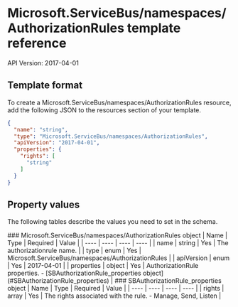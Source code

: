 # Microsoft.ServiceBus/namespaces/AuthorizationRules template reference
API Version: 2017-04-01
## Template format

To create a Microsoft.ServiceBus/namespaces/AuthorizationRules resource, add the following JSON to the resources section of your template.

```json
{
  "name": "string",
  "type": "Microsoft.ServiceBus/namespaces/AuthorizationRules",
  "apiVersion": "2017-04-01",
  "properties": {
    "rights": [
      "string"
    ]
  }
}
```
## Property values

The following tables describe the values you need to set in the schema.

<a id="Microsoft.ServiceBus/namespaces/AuthorizationRules" />
### Microsoft.ServiceBus/namespaces/AuthorizationRules object
|  Name | Type | Required | Value |
|  ---- | ---- | ---- | ---- |
|  name | string | Yes | The authorizationrule name. |
|  type | enum | Yes | Microsoft.ServiceBus/namespaces/AuthorizationRules |
|  apiVersion | enum | Yes | 2017-04-01 |
|  properties | object | Yes | AuthorizationRule properties. - [SBAuthorizationRule_properties object](#SBAuthorizationRule_properties) |


<a id="SBAuthorizationRule_properties" />
### SBAuthorizationRule_properties object
|  Name | Type | Required | Value |
|  ---- | ---- | ---- | ---- |
|  rights | array | Yes | The rights associated with the rule. - Manage, Send, Listen |

